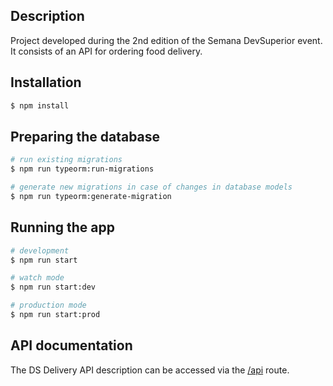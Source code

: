 ## Description

Project developed during the 2nd edition of the Semana DevSuperior event. It consists of an API for ordering food delivery.

## Installation

```bash
$ npm install
```

## Preparing the database

```bash
# run existing migrations
$ npm run typeorm:run-migrations

# generate new migrations in case of changes in database models
$ npm run typeorm:generate-migration
```

## Running the app

```bash
# development
$ npm run start

# watch mode
$ npm run start:dev

# production mode
$ npm run start:prod
```

## API documentation

The DS Delivery API description can be accessed via the [/api](http://localhost:3000/api) route.
